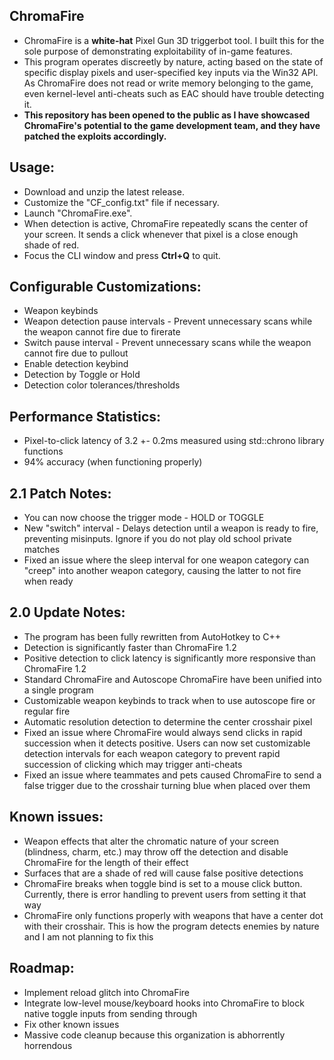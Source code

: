 ChromaFire
------------------------------------------------------------------
- ChromaFire is a **white-hat** Pixel Gun 3D triggerbot tool. I
built this for the sole purpose of demonstrating exploitability of
in-game features.
- This program operates discreetly by nature, acting based on the
state of specific display pixels and user-specified key inputs via
the Win32 API. As ChromaFire does not read or write memory
belonging to the game, even kernel-level anti-cheats such as EAC
should have trouble detecting it.
- **This repository has been opened to the **public** as I have
showcased ChromaFire's potential to the game development team, and
they have patched the exploits accordingly.**

Usage:
------------------------------------------------------------------
- Download and unzip the latest release.
- Customize the "CF_config.txt" file if necessary.
- Launch "ChromaFire.exe".
- When detection is active, ChromaFire repeatedly scans the center 
of your screen. It sends a click whenever that pixel is a close 
enough shade of red.
- Focus the CLI window and press **Ctrl+Q** to quit.

Configurable Customizations:
------------------------------------------------------------------
- Weapon keybinds
- Weapon detection pause intervals - Prevent unnecessary scans while the weapon cannot fire due to firerate
- Switch pause interval - Prevent unnecessary scans while the weapon cannot fire due to pullout 
- Enable detection keybind
- Detection by Toggle or Hold
- Detection color tolerances/thresholds

Performance Statistics:
------------------------------------------------------------------
- Pixel-to-click latency of 3.2 +- 0.2ms measured using std::chrono
library functions
- 94% accuracy (when functioning properly)

2.1 Patch Notes:
------------------------------------------------------------------
- You can now choose the trigger mode - HOLD or TOGGLE
- New "switch" interval - Delays detection until a weapon is ready to fire, preventing misinputs. Ignore if you do not play old school
private matches
- Fixed an issue where the sleep interval for one weapon category 
can "creep" into another weapon category, causing the latter to not 
fire when ready

2.0 Update Notes:
------------------------------------------------------------------
- The program has been fully rewritten from AutoHotkey to C++
- Detection is significantly faster than ChromaFire 1.2
- Positive detection to click latency is significantly more 
responsive than ChromaFire 1.2
- Standard ChromaFire and Autoscope ChromaFire have been unified
into a single program
- Customizable weapon keybinds to track when to use autoscope fire
or regular fire
- Automatic resolution detection to determine the center crosshair
pixel
- Fixed an issue where ChromaFire would always send clicks in rapid 
succession when it detects positive. Users can now set customizable 
detection intervals for each weapon category to prevent rapid 
succession of clicking which may trigger anti-cheats
- Fixed an issue where teammates and pets caused ChromaFire to 
send a false trigger due to the crosshair turning blue when placed 
over them
  
Known issues:
------------------------------------------------------------------
- Weapon effects that alter the chromatic nature of your screen
(blindness, charm, etc.) may throw off the detection and disable
ChromaFire for the length of their effect
- Surfaces that are a shade of red will cause false positive
detections
- ChromaFire breaks when toggle bind is set to a mouse click 
button. Currently, there is error handling to prevent users from 
setting it that way
- ChromaFire only functions properly with weapons that have a 
center dot with their crosshair. This is how the program detects
enemies by nature and I am not planning to fix this

Roadmap:
------------------------------------------------------------------
- Implement reload glitch into ChromaFire
- Integrate low-level mouse/keyboard hooks into ChromaFire to
block native toggle inputs from sending through
- Fix other known issues
- Massive code cleanup because this organization is abhorrently horrendous
